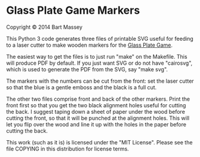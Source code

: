 # Glass Plate Game Markers
Copyright © 2014 Bart Massey

This Python 3 code generates three files of printable SVG
useful for feeding to a laser cutter to make wooden markers
for the [Glass Plate Game]().

The easiest way to get the files is to just run "make" on
the Makefile. This will produce PDF by default. If you just
want SVG or do not have "cairosvg", which is used to
generate the PDF from the SVG, say "make svg".

The markers with the numbers can be cut from
the front: set the laser cutter so that the blue is a gentle
emboss and the black is a full cut.

The other two files comprise front and back of the other
markers. Print the front first so that you get the two black
alignment holes useful for cutting the back. I suggest
taping down a sheet of paper under the wood before cutting
the front, so that it will be punched at the alignment
holes. This will let you flip over the wood and line it up
with the holes in the paper before cutting the back.

This work (such as it is) is licensed under the "MIT
License". Please see the file COPYING in this distribution
for license terms.
